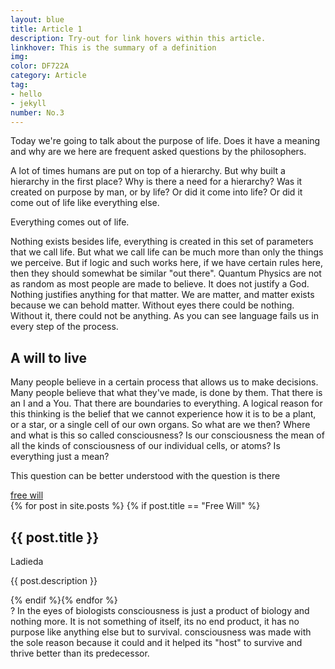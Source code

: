 ```yaml
---
layout: blue
title: Article 1
description: Try-out for link hovers within this article.
linkhover: This is the summary of a definition
img:
color: DF722A
category: Article
tag:
- hello
- jekyll
number: No.3
---
```


<span class="firstcharacter">T</span>oday we're going to talk about the purpose of life. Does it have a meaning and why are we here are frequent asked questions by the philosophers.

A lot of times humans are put on top of a hierarchy. But why built a hierarchy in the first place? Why is there a need for a hierarchy? Was it created on purpose by man, or by life? Or did it come into life? Or did it come out of life like everything else.

Everything comes out of life.

Nothing exists besides life, everything is created in this set of parameters that we call life. But what we call life can be much more than only the things we perceive. But if logic and such works here, if we have certain rules here, then they should somewhat be similar "out there". Quantum Physics are not as random as most people are made to believe. It does not justify a God. Nothing justifies anything for that matter. We are matter, and matter exists because we can behold matter. Without eyes there could be nothing. Without it, there could not be anything. As you can see language fails us in every step of the process.

## A will to live
Many people believe in a certain process that allows us to make decisions. Many people believe that what they've made, is done by them. That there is an I and a You. That there are boundaries to everything. A logical reason for this thinking is the belief that we cannot experience how it is to be a plant, or a star, or a single cell of our own organs. So what are we then? Where and what is this so called consciousness? Is our consciousness the mean of all the kinds of consciousness of our individual cells, or atoms? Is everything just a mean?

This question can be better understood with the question is there <div class="thumb"><a href="{{baseurl}}/free-will">free will</a><div><div>
{% for post in site.posts %}
{% if post.title == "Free Will" %}
<h2>{{ post.title }}</h2>
            <p>Ladieda</p>
            <p>{{ post.description }}</p>{% endif %}{% endfor %}</div></div></div>
? In the eyes of biologists consciousness is just a product of biology and nothing more. It is not something of itself, its no end product, it has no purpose like anything else but to survival. consciousness was made with the sole reason because it could and it helped its "host" to survive and thrive better than its predecessor.
